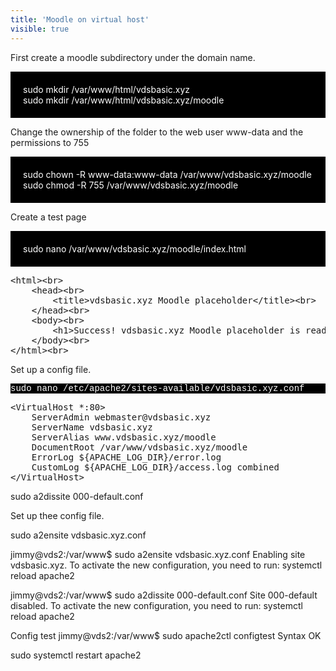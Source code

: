 ```yaml
---
title: 'Moodle on virtual host'
visible: true
---
```


 First create a moodle subdirectory under the domain name. 
 

<div style="background-color:black;color:white;padding:20px;">
sudo mkdir /var/www/html/vdsbasic.xyz <br>
sudo mkdir /var/www/html/vdsbasic.xyz/moodle <br>
</div>

Change the ownership of the folder to the web user www-data and the permissions to 755

<div style="background-color:black;color:white;padding:20px;">
sudo chown -R www-data:www-data /var/www/vdsbasic.xyz/moodle<br>
sudo chmod -R 755 /var/www/vdsbasic.xyz/moodle<br>
</div>

Create a test page

<div style="background-color:black;color:white;padding:20px;">
sudo nano /var/www/vdsbasic.xyz/moodle/index.html
</div>


<pre>
&lt;html&gt;&lt;br&gt;
    &lt;head&gt;&lt;br&gt;
        &lt;title&gt;vdsbasic.xyz Moodle placeholder&lt;/title&gt;&lt;br&gt;
    &lt;/head&gt;&lt;br&gt;
    &lt;body&gt;&lt;br&gt;
        &lt;h1&gt;Success! vdsbasic.xyz Moodle placeholder is ready!&lt;/h1&gt;&lt;br&gt;
    &lt;/body&gt;&lt;br&gt;
&lt;/html&gt;&lt;br&gt;
</pre>    

Set up a config file.

<p style="font-family:Courier; color:white; background-color:black;">
sudo nano /etc/apache2/sites-available/vdsbasic.xyz.conf
</p>

<pre>
&lt;VirtualHost *:80&gt;
    ServerAdmin webmaster@vdsbasic.xyz
    ServerName vdsbasic.xyz
    ServerAlias www.vdsbasic.xyz/moodle
    DocumentRoot /var/www/vdsbasic.xyz/moodle
    ErrorLog ${APACHE_LOG_DIR}/error.log
    CustomLog ${APACHE_LOG_DIR}/access.log combined
&lt;/VirtualHost&gt;
</pre>

sudo a2dissite 000-default.conf

Set up thee config file.
  
sudo a2ensite vdsbasic.xyz.conf

jimmy@vds2:/var/www$ sudo a2ensite vdsbasic.xyz.conf
Enabling site vdsbasic.xyz.
To activate the new configuration, you need to run:
  systemctl reload apache2
  
  



jimmy@vds2:/var/www$ sudo a2dissite 000-default.conf
Site 000-default disabled.
To activate the new configuration, you need to run:
  systemctl reload apache2

Config test
jimmy@vds2:/var/www$ sudo apache2ctl configtest
Syntax OK

sudo systemctl restart apache2



